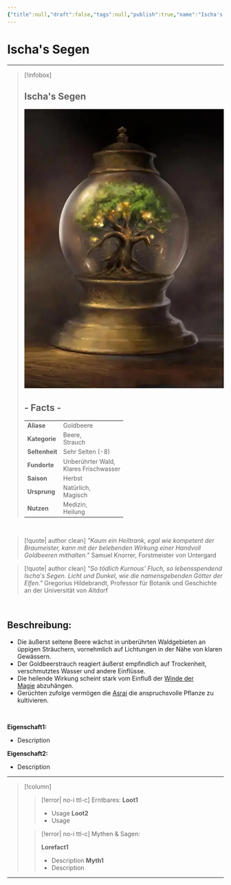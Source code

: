 ```yaml
---
{"title":null,"draft":false,"tags":null,"publish":true,"name":"Ischa's Segen","aliases":"Goldbeere","category":"Beere,<br>Strauch","rarity":"Sehr Selten (-8)","habitat":"Unberührter Wald,<br>Klares Frischwasser","season":"Herbst","origin":"Natürlich,<br>Magisch","traits":"Medizin,<br>Heilung","path":"Notizen eines Wanderers/Herbarium/Ischa's Segen.md","permalink":"/notizen-eines-wanderers/herbarium/ischa-s-segen/","PassFrontmatter":true}
---
```


# Ischa's Segen

---
> [!infobox]
> 
> 
> ## **Ischa's Segen**
> 
> ![Ischas_Segen.webp](../../Ischas_Segen.webp)
> 
> ## - Facts -
> |  |  |
> | ---- | ---- |
> | **Aliase** | Goldbeere |
> | **Kategorie** | Beere,<br>Strauch |
> | **Seltenheit** | Sehr Selten (-8) |
> | **Fundorte** | Unberührter Wald,<br>Klares Frischwasser |
> | **Saison** | Herbst |
> | **Ursprung** | Natürlich,<br>Magisch |
> | **Nutzen** | Medizin,<br>Heilung |

<br>

>[!quote| author clean] *"Kaum ein Heiltrank, egal wie kompetent der Braumeister, kann mit der belebenden Wirkung einer Handvoll Goldbeeren mithalten."*
>Samuel Knorrer, Forstmeister von Untergard

>[!quote| author clean] *"So tödlich Kurnous' Fluch, so lebensspendend Ischa's Segen. Licht und Dunkel, wie die namensgebenden Götter der Elfen."*
>Gregorius Hildebrandt, Professor für Botanik und Geschichte an der Universität von Altdorf

<br>

## Beschreibung:
- Die äußerst seltene Beere wächst in unberührten Waldgebieten an üppigen Sträuchern, vornehmlich auf Lichtungen in der Nähe von klaren Gewässern.
- Der Goldbeerstrauch reagiert äußerst empfindlich auf Trockenheit, verschmutztes Wasser und andere Einflüsse.
- Die heilende Wirkung scheint stark vom Einfluß der [Winde der Magie](app://obsidian.md/Die%20Winde%20der%20Magie) abzuhängen.
- Gerüchten zufolge vermögen die [Asrai](app://obsidian.md/Asrai) die anspruchsvolle Pflanze zu kultivieren.
<br>

**Eigenschaft1:**
- Description

**Eigenschaft2:**
- Description

---

> [!column]
> 
>> [!error| no-i ttl-c] Erntbares:
>>**Loot1**
>>- Usage
>>**Loot2**
>>- Usage
>
>> [!error| no-i ttl-c] Mythen & Sagen:
>> 
>>**Lorefact1**
>>- Description
>>**Myth1**
>>- Description

---